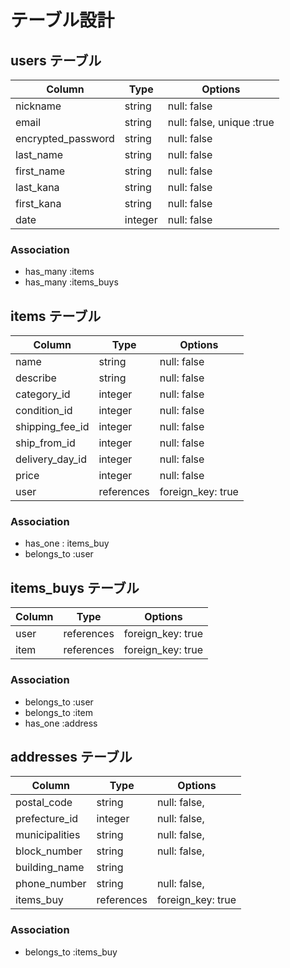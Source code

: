 # テーブル設計

## users テーブル

| Column             | Type    | Options                   |
| ------------------ | ------- | ------------------------- |
| nickname           | string  | null: false               |
| email              | string  | null: false, unique :true |
| encrypted_password | string  | null: false               |
| last_name          | string  | null: false               |
| first_name         | string  | null: false               |
| last_kana          | string  | null: false               |
| first_kana         | string  | null: false               |
| date               | integer | null: false               |


### Association

- has_many :items
- has_many :items_buys

## items テーブル

| Column           | Type       | Options           |
| ---------------- | ---------- | ----------------- |
| name             | string     | null: false       |
| describe         | string     | null: false       |
| category_id      | integer    | null: false       |
| condition_id     | integer    | null: false       |
| shipping_fee_id  | integer    | null: false       |
| ship_from_id     | integer    | null: false       |
| delivery_day_id  | integer    | null: false       |
| price            | integer    | null: false       |
| user             | references | foreign_key: true |

### Association

- has_one : items_buy
- belongs_to :user

## items_buys テーブル

| Column | Type       | Options           |
| ------ | ---------- | ----------------- |
| user   | references | foreign_key: true |
| item   | references | foreign_key: true |


### Association

- belongs_to :user
- belongs_to :item
- has_one :address

## addresses テーブル

| Column         | Type       | Options           |
| -------------- | ---------- | ----------------- |
| postal_code    | string     | null: false,      |
| prefecture_id  | integer    | null: false,      |
| municipalities | string     | null: false,      |
| block_number   | string     | null: false,      |
| building_name  | string     |                   |
| phone_number   | string     | null: false,      |
| items_buy      | references | foreign_key: true |


### Association

- belongs_to :items_buy